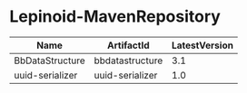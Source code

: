 # Lepinoid-MavenRepository

| Name            | ArtifactId      | LatestVersion |
| --------------- | --------------- | ------------- |
| BbDataStructure | bbdatastructure | 3.1           |
| uuid-serializer | uuid-serializer | 1.0           |


